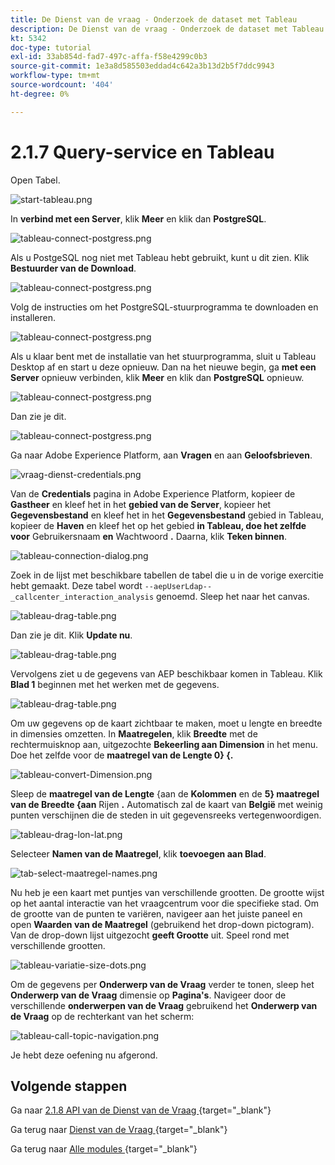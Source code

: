```yaml
---
title: De Dienst van de vraag - Onderzoek de dataset met Tableau
description: De Dienst van de vraag - Onderzoek de dataset met Tableau
kt: 5342
doc-type: tutorial
exl-id: 33ab854d-fad7-497c-affa-f58e4299c0b3
source-git-commit: 1e3a8d585503eddad4c642a3b13d2b5f7ddc9943
workflow-type: tm+mt
source-wordcount: '404'
ht-degree: 0%

---
```


# 2.1.7 Query-service en Tableau

Open Tabel.

![ start-tableau.png ](./images/starttableau.png)

In **verbind met een Server**, klik **Meer** en klik dan **PostgreSQL**.

![ tableau-connect-postgress.png ](./images/tableauconnectpostgress.png)

Als u PostgeSQL nog niet met Tableau hebt gebruikt, kunt u dit zien. Klik **Bestuurder van de Download**.

![ tableau-connect-postgress.png ](./images/tableauconnectpostgress1.png)

Volg de instructies om het PostgreSQL-stuurprogramma te downloaden en installeren.

![ tableau-connect-postgress.png ](./images/tableauconnectpostgress2.png)

Als u klaar bent met de installatie van het stuurprogramma, sluit u Tableau Desktop af en start u deze opnieuw. Dan na het nieuwe begin, ga **met een Server** opnieuw verbinden, klik **Meer** en klik dan **PostgreSQL** opnieuw.

![ tableau-connect-postgress.png ](./images/tableauconnectpostgress.png)

Dan zie je dit.

![ tableau-connect-postgress.png ](./images/tableauconnectpostgress3.png)

Ga naar Adobe Experience Platform, aan **Vragen** en aan **Geloofsbrieven**.

![ vraag-dienst-credentials.png ](./images/queryservicecredentials.png)

Van de **Credentials** pagina in Adobe Experience Platform, kopieer de **Gastheer** en kleef het in het **gebied van de Server**, kopieer het **Gegevensbestand** en kleef het in het **Gegevensbestand** gebied in Tableau, kopieer de **Haven** en kleef het op het gebied **in Tableau, doe het zelfde voor** Gebruikersnaam **en** Wachtwoord **.** Daarna, klik **Teken binnen**.

![ tableau-connection-dialog.png ](./images/tableauconnectiondialog.png)

Zoek in de lijst met beschikbare tabellen de tabel die u in de vorige exercitie hebt gemaakt. Deze tabel wordt `--aepUserLdap--_callcenter_interaction_analysis` genoemd. Sleep het naar het canvas.

![ tableau-drag-table.png ](./images/tableaudragtable.png)

Dan zie je dit. Klik **Update nu**.

![ tableau-drag-table.png ](./images/tableaudragtable1.png)

Vervolgens ziet u de gegevens van AEP beschikbaar komen in Tableau. Klik **Blad 1** beginnen met het werken met de gegevens.

![ tableau-drag-table.png ](./images/tableaudragtable2.png)

Om uw gegevens op de kaart zichtbaar te maken, moet u lengte en breedte in dimensies omzetten. In **Maatregelen**, klik **Breedte** met de rechtermuisknop aan, uitgezochte **Bekeerling aan Dimension** in het menu. Doe het zelfde voor de **maatregel van de Lengte 0} {.**

![ tableau-convert-Dimension.png ](./images/tableauconvertdimension.png)

Sleep de **maatregel van de Lengte** {aan de **Kolommen** en de **5} maatregel van de Breedte {aan** Rijen **.** Automatisch zal de kaart van **België** met weinig punten verschijnen die de steden in uit gegevensreeks vertegenwoordigen.

![ tableau-drag-lon-lat.png ](./images/tableaudraglonlat.png)

Selecteer **Namen van de Maatregel**, klik **toevoegen aan Blad**.

![ tab-select-maatregel-names.png ](./images/selectmeasurenames.png)

Nu heb je een kaart met puntjes van verschillende grootten. De grootte wijst op het aantal interactie van het vraagcentrum voor die specifieke stad. Om de grootte van de punten te variëren, navigeer aan het juiste paneel en open **Waarden van de Maatregel** (gebruikend het drop-down pictogram). Van de drop-down lijst uitgezocht **geeft Grootte** uit. Speel rond met verschillende grootten.

![ tableau-variatie-size-dots.png ](./images/tableauvarysizedots.png)

Om de gegevens per **Onderwerp van de Vraag** verder te tonen, sleep het **Onderwerp van de Vraag** dimensie op **Pagina&#39;s**. Navigeer door de verschillende **onderwerpen van de Vraag** gebruikend het **Onderwerp van de Vraag** op de rechterkant van het scherm:

![ tableau-call-topic-navigation.png ](./images/tableaucalltopicnavigation.png)

Je hebt deze oefening nu afgerond.

## Volgende stappen

Ga naar [ 2.1.8 API van de Dienst van de Vraag ](./ex8.md){target="_blank"}

Ga terug naar [ Dienst van de Vraag ](./query-service.md){target="_blank"}

Ga terug naar [ Alle modules ](./../../../../overview.md){target="_blank"}
